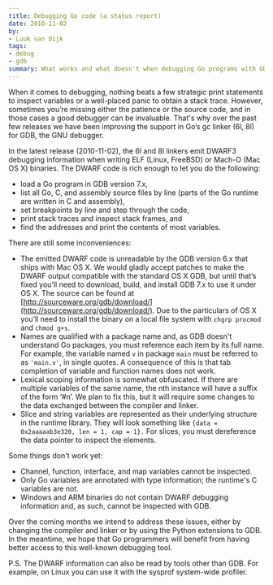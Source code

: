 ```yaml
---
title: Debugging Go code (a status report)
date: 2010-11-02
by:
- Luuk van Dijk
tags:
- debug
- gdb
summary: What works and what doesn't when debugging Go programs with GDB.
---
```



When it comes to debugging, nothing beats a few strategic print statements
to inspect variables or a well-placed panic to obtain a stack trace.
However, sometimes you’re missing either the patience or the source code,
and in those cases a good debugger can be invaluable.
That's why over the past few releases we have been improving the support
in Go’s gc linker (6l,
8l) for GDB, the GNU debugger.

In the latest release (2010-11-02), the 6l and 8l linkers emit DWARF3 debugging
information when writing ELF (Linux,
FreeBSD) or Mach-O (Mac OS X) binaries.
The DWARF code is rich enough to let you do the following:

  - load a Go program in GDB version 7.x,
  - list all Go, C, and assembly source files by line (parts of the Go runtime are written in C and assembly),
  - set breakpoints by line and step through the code,
  - print stack traces and inspect stack frames, and
  - find the addresses and print the contents of most variables.

There are still some inconveniences:

  - The emitted DWARF code is unreadable by the GDB version 6.x that ships with Mac OS X.
    We would gladly accept patches to make the DWARF output compatible with
    the standard OS X GDB,
    but until that’s fixed you’ll need to download,
    build, and install GDB 7.x to use it under OS X.
    The source can be found at [http://sourceware.org/gdb/download/](http://sourceware.org/gdb/download/).
    Due to the particulars of OS X you’ll need to install the binary on a
    local file system with `chgrp procmod` and `chmod g+s`.
  - Names are qualified with a package name and,
    as GDB doesn't understand Go packages, you must reference each item by its full name.
    For example, the variable named `v` in package `main` must be referred to
    as `'main.v'`, in single quotes.
    A consequence of this is that tab completion of variable and function names does not work.
  - Lexical scoping information is somewhat obfuscated.
    If there are multiple variables of the same name,
    the nth instance will have a suffix of the form ‘#n’.
    We plan to fix this, but it will require some changes to the data exchanged
    between the compiler and linker.
  - Slice and string variables are represented as their underlying structure
    in the runtime library.
    They will look something like `{data = 0x2aaaaab3e320, len = 1, cap = 1}.` For slices,
    you must dereference the data pointer to inspect the elements.

Some things don't work yet:

  - Channel, function, interface, and map variables cannot be inspected.
  - Only Go variables are annotated with type information; the runtime's C variables are not.
  - Windows and ARM binaries do not contain DWARF debugging information and, as such, cannot be inspected with GDB.

Over the coming months we intend to address these issues,
either by changing the compiler and linker or by using the Python extensions to GDB.
In the meantime, we hope that Go programmers will benefit from having better
access to this well-known debugging tool.

P.S. The DWARF information can also be read by tools other than GDB.
For example, on Linux you can use it with the sysprof system-wide profiler.
